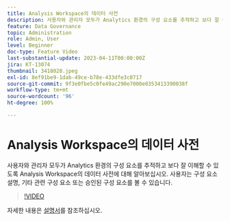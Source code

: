 ```yaml
---
title: Analysis Workspace의 데이터 사전
description: 사용자와 관리자 모두가 Analytics 환경의 구성 요소를 추적하고 보다 잘 이해할 수 있도록 Analysis Workspace의 데이터 사전에 대해 알아보십시오. 사용자는 구성 요소 설명, 기타 관련 구성 요소 또는 승인된 구성 요소를 볼 수 있습니다.
feature: Data Governance
topic: Administration
role: Admin, User
level: Beginner
doc-type: Feature Video
last-substantial-update: 2023-04-11T00:00:00Z
jira: KT-13074
thumbnail: 3418028.jpeg
exl-id: 8ef91be9-1dab-49ce-b78e-433dfe3c0717
source-git-commit: 9f3e0fbe5c0fe49ac290e7000e0353413390038f
workflow-type: tm+mt
source-wordcount: '96'
ht-degree: 100%

---
```


# Analysis Workspace의 데이터 사전

사용자와 관리자 모두가 Analytics 환경의 구성 요소를 추적하고 보다 잘 이해할 수 있도록 Analysis Workspace의 데이터 사전에 대해 알아보십시오. 사용자는 구성 요소 설명, 기타 관련 구성 요소 또는 승인된 구성 요소를 볼 수 있습니다.

>[!VIDEO](https://video.tv.adobe.com/v/3422284/?quality=12&learn=on&captions=kor)

자세한 내용은 [설명서](https://experienceleague.adobe.com/docs/analytics/analyze/analysis-workspace/components/data-dictionary/data-dictionary-overview.html?lang=ko)를 참조하십시오.
